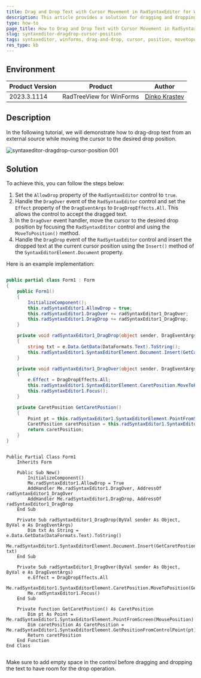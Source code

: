 ```yaml
---
title: Drag and Drop Text with Cursor Movement in RadSyntaxEditor for WinForms
description: This article provides a solution for dragging and dropping text into RadSyntaxEditor control for WinForms while moving the cursor to the desired drop position.
type: how-to
page_title: How to Drag and Drop Text with Cursor Movement in RadSyntaxEditor for WinForms
slug: syntaxeditor-dragdrop-cursor-position
tags: syntaxeditor, winforms, drag-and-drop, cursor, position, movetoposition
res_type: kb
---
```


## Environment
|Product Version|Product|Author|
|----|----|----|
|2023.3.1114|RadTreeView for WinForms|[Dinko Krastev](https://www.telerik.com/blogs/author/dinko-krastev)|

## Description
In the following tutorial, we will demonstrate how to drag-drop text from an external source while moving the cursor to the desired drop position.

![syntaxeditor-dragdrop-cursor-position 001](images/syntaxeditor-dragdrop-cursor-position.gif)

## Solution
To achieve this, you can follow the steps below:

1. Set the `AllowDrop` property of the `RadSyntaxEditor` control to `true`.
2. Handle the `DragOver` event of the `RadSyntaxEditor` control and set the `Effect` property of the `DragEventArgs` to `DragDropEffects.All`. This allows the control to accept the dragged text.
3. In the `DragOver` event handler, move the cursor to the desired drop position by focusing the `RadSyntaxEditor` control and using the `MoveToPosition()` method.
4. Handle the `DragDrop` event of the `RadSyntaxEditor` control and insert the dropped text at the current cursor position using the `Insert()` method of the `SyntaxEditorElement.Document` property.

Here is an example implementation:


````C#

public partial class Form1 : Form
{
    public Form1()
    {
        InitializeComponent();
        this.radSyntaxEditor1.AllowDrop = true;
        this.radSyntaxEditor1.DragOver += radSyntaxEditor1_DragOver;
        this.radSyntaxEditor1.DragDrop += radSyntaxEditor1_DragDrop;
    }

    private void radSyntaxEditor1_DragDrop(object sender, DragEventArgs e)
    {
        string txt = e.Data.GetData(DataFormats.Text).ToString();
        this.radSyntaxEditor1.SyntaxEditorElement.Document.Insert(GetCaretPostion().Index, txt);
    }

    private void radSyntaxEditor1_DragOver(object sender, DragEventArgs e)
    {
        e.Effect = DragDropEffects.All;
        this.radSyntaxEditor1.SyntaxEditorElement.CaretPosition.MoveToPosition(GetCaretPostion());
        this.radSyntaxEditor1.Focus();
    }

    private CaretPosition GetCaretPostion()
    {
        Point pt = this.radSyntaxEditor1.SyntaxEditorElement.PointFromScreen(MousePosition);
        CaretPosition caretPosition = this.radSyntaxEditor1.SyntaxEditorElement.GetPositionFromControlPoint(pt);
        return caretPosition;
    }
}


````
````VB.NET

Public Partial Class Form1
    Inherits Form

    Public Sub New()
        InitializeComponent()
        Me.radSyntaxEditor1.AllowDrop = True
        AddHandler Me.radSyntaxEditor1.DragOver, AddressOf radSyntaxEditor1_DragOver
        AddHandler Me.radSyntaxEditor1.DragDrop, AddressOf radSyntaxEditor1_DragDrop
    End Sub

    Private Sub radSyntaxEditor1_DragDrop(ByVal sender As Object, ByVal e As DragEventArgs)
        Dim txt As String = e.Data.GetData(DataFormats.Text).ToString()
        Me.radSyntaxEditor1.SyntaxEditorElement.Document.Insert(GetCaretPostion().Index, txt)
    End Sub

    Private Sub radSyntaxEditor1_DragOver(ByVal sender As Object, ByVal e As DragEventArgs)
        e.Effect = DragDropEffects.All
        Me.radSyntaxEditor1.SyntaxEditorElement.CaretPosition.MoveToPosition(GetCaretPostion())
        Me.radSyntaxEditor1.Focus()
    End Sub

    Private Function GetCaretPostion() As CaretPosition
        Dim pt As Point = Me.radSyntaxEditor1.SyntaxEditorElement.PointFromScreen(MousePosition)
        Dim caretPosition As CaretPosition = Me.radSyntaxEditor1.SyntaxEditorElement.GetPositionFromControlPoint(pt)
        Return caretPosition
    End Function
End Class


````


Make sure to add empty space in the control before dragging and dropping the text to have room for the drop operation.

